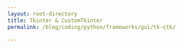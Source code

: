 ```yaml
---
layout: root-directory
title: Tkinter & CustomTkinter
permalink: /blog/coding/python/frameworks/gui/tk-ctk/

---
```

